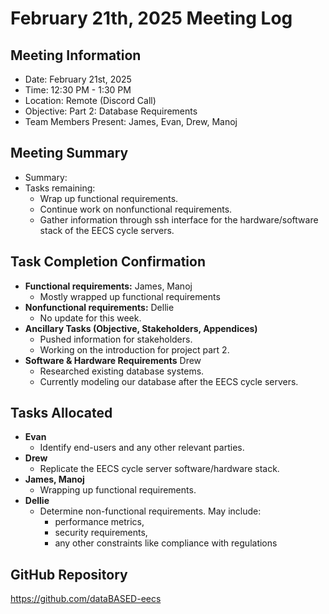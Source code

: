 # February 21th, 2025 Meeting Log
## Meeting Information
- Date: February 21st, 2025
- Time: 12:30 PM - 1:30 PM
- Location: Remote (Discord Call)
- Objective: Part 2: Database Requirements
- Team Members Present: James, Evan, Drew, Manoj

## Meeting Summary
- Summary: 
- Tasks remaining:
    - Wrap up functional requirements.
    - Continue work on nonfunctional requirements.
    - Gather information through ssh interface for the hardware/software stack of the EECS cycle servers.

## Task Completion Confirmation
- **Functional requirements:** James, Manoj
    - Mostly wrapped up functional requirements
- **Nonfunctional requirements:** Dellie
    - No update for this week.
- **Ancillary Tasks (Objective, Stakeholders, Appendices)**
    - Pushed information for stakeholders.
    - Working on the introduction for project part 2.
- **Software & Hardware Requirements** Drew
    - Researched existing database systems.
    - Currently modeling our database after the EECS cycle servers.

## Tasks Allocated
- **Evan**
    - Identify end-users and any other relevant parties.
- **Drew**
    - Replicate the EECS cycle server software/hardware stack.
- **James, Manoj**
    - Wrapping up functional requirements.
- **Dellie**
    - Determine non-functional requirements. May include:
        - performance metrics,
        - security requirements,
        - any other constraints like compliance with regulations

## GitHub Repository
https://github.com/dataBASED-eecs
